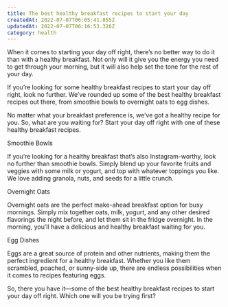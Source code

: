 ```yaml
---
title: The best healthy breakfast recipes to start your day
createdAt: 2022-07-07T06:05:41.855Z
updatedAt: 2022-07-07T06:16:53.326Z
category: health
---
```


When it comes to starting your day off right, there’s no better way to do it than with a healthy breakfast. Not only will it give you the energy you need to get through your morning, but it will also help set the tone for the rest of your day.

If you’re looking for some healthy breakfast recipes to start your day off right, look no further. We’ve rounded up some of the best healthy breakfast recipes out there, from smoothie bowls to overnight oats to egg dishes.

No matter what your breakfast preference is, we’ve got a healthy recipe for you. So, what are you waiting for? Start your day off right with one of these healthy breakfast recipes.

Smoothie Bowls

If you’re looking for a healthy breakfast that’s also Instagram-worthy, look no further than smoothie bowls. Simply blend up your favorite fruits and veggies with some milk or yogurt, and top with whatever toppings you like. We love adding granola, nuts, and seeds for a little crunch.

Overnight Oats

Overnight oats are the perfect make-ahead breakfast option for busy mornings. Simply mix together oats, milk, yogurt, and any other desired flavorings the night before, and let them sit in the fridge overnight. In the morning, you’ll have a delicious and healthy breakfast waiting for you.

Egg Dishes

Eggs are a great source of protein and other nutrients, making them the perfect ingredient for a healthy breakfast. Whether you like them scrambled, poached, or sunny-side up, there are endless possibilities when it comes to recipes featuring eggs.

So, there you have it—some of the best healthy breakfast recipes to start your day off right. Which one will you be trying first?
